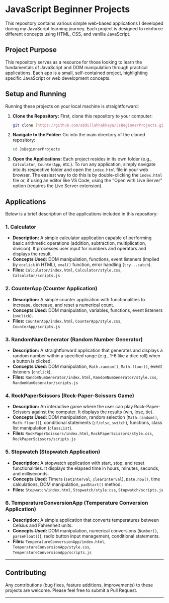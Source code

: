 # JavaScript Beginner Projects

This repository contains various simple web-based applications I developed during my JavaScript learning journey. Each project is designed to reinforce different concepts using HTML, CSS, and vanilla JavaScript.

## Project Purpose

This repository serves as a resource for those looking to learn the fundamentals of JavaScript and DOM manipulation through practical applications. Each app is a small, self-contained project, highlighting specific JavaScript or web development concepts.

## Setup and Running

Running these projects on your local machine is straightforward:

1.  **Clone the Repository:**
    First, clone this repository to your computer:
    ```bash
    git clone [https://github.com/abdullahhakkaya/JsBeginnerProjects.git](https://github.com/abdullahhakkaya/JsBeginnerProjects.git)
    ```

2.  **Navigate to the Folder:**
    Go into the main directory of the cloned repository:
    ```bash
    cd JsBeginnerProjects
    ```

3.  **Open the Applications:**
    Each project resides in its own folder (e.g., `Calculator`, `CounterApp`, etc.). To run any application, simply navigate into its respective folder and open the `index.html` file in your web browser. The easiest way to do this is by double-clicking the `index.html` file or, if using an editor like VS Code, using the "Open with Live Server" option (requires the Live Server extension).

## Applications

Below is a brief description of the applications included in this repository:

### 1. Calculator
* **Description:** A simple calculator application capable of performing basic arithmetic operations (addition, subtraction, multiplication, division). It processes user input for numbers and operators and displays the result.
* **Concepts Used:** DOM manipulation, functions, event listeners (implied by `onclick` in HTML), `eval()` function, error handling (`try...catch`).
* **Files:** `Calculator/index.html`, `Calculator/style.css`, `Calculator/scripts.js`

### 2. CounterApp (Counter Application)
* **Description:** A simple counter application with functionalities to increase, decrease, and reset a numerical count.
* **Concepts Used:** DOM manipulation, variables, functions, event listeners (`onclick`).
* **Files:** `CounterApp/index.html`, `CounterApp/style.css`, `CounterApp/scripts.js`

### 3. RandomNumGenerator (Random Number Generator)
* **Description:** A straightforward application that generates and displays a random number within a specified range (e.g., 1-6 like a dice roll) when a button is clicked.
* **Concepts Used:** DOM manipulation, `Math.random()`, `Math.floor()`, event listeners (`onclick`).
* **Files:** `RandomNumGenerator/index.html`, `RandomNumGenerator/style.css`, `RandomNumGenerator/scripts.js`

### 4. RockPaperScissors (Rock-Paper-Scissors Game)
* **Description:** An interactive game where the user can play Rock-Paper-Scissors against the computer. It displays the results (win, lose, tie).
* **Concepts Used:** DOM manipulation, random selection (`Math.random()`, `Math.floor()`), conditional statements (`if/else`, `switch`), functions, class list manipulation (`classList`).
* **Files:** `RockPaperScissors/index.html`, `RockPaperScissors/style.css`, `RockPaperScissors/scripts.js`

### 5. Stopwatch (Stopwatch Application)
* **Description:** A stopwatch application with start, stop, and reset functionalities. It displays the elapsed time in hours, minutes, seconds, and milliseconds.
* **Concepts Used:** Timers (`setInterval`, `clearInterval`), `Date.now()`, time calculations, DOM manipulation, `padStart()` method.
* **Files:** `Stopwatch/index.html`, `Stopwatch/style.css`, `Stopwatch/scripts.js`

### 6. TemperatureConversionApp (Temperature Conversion Application)
* **Description:** A simple application that converts temperatures between Celsius and Fahrenheit units.
* **Concepts Used:** DOM manipulation, numerical conversions (`Number()`, `parseFloat()`), radio button input management, conditional statements.
* **Files:** `TemperatureConversionApp/index.html`, `TemperatureConversionApp/style.css`, `TemperatureConversionApp/scripts.js`

---

## Contributing

Any contributions (bug fixes, feature additions, improvements) to these projects are welcome. Please feel free to submit a Pull Request.

---
